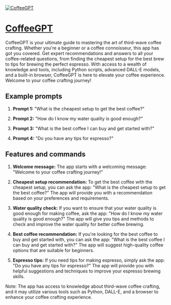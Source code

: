 [![CoffeeGPT](https://files.oaiusercontent.com/file-N5qmsQbrIIajJdYZNSJmC1Ph?se=2123-10-17T02%3A54%3A02Z&sp=r&sv=2021-08-06&sr=b&rscc=max-age%3D31536000%2C%20immutable&rscd=attachment%3B%20filename%3Dabec7d7f-980b-4ad8-b3fa-f19d2b9521a9.png&sig=shuVFoYP4JdGlhhM8WKk3Y84Kaf7V21dzngDyBCykzQ%3D)](https://chat.openai.com/g/g-gO6pm1sH0-coffeegpt)

# [CoffeeGPT](https://chat.openai.com/g/g-gO6pm1sH0-coffeegpt)

CoffeeGPT is your ultimate guide to mastering the art of third-wave coffee crafting. Whether you're a beginner or a coffee connoisseur, this app has got you covered. Get expert recommendations and answers to all your coffee-related questions, from finding the cheapest setup for the best brew to tips for brewing the perfect espresso. With access to a wealth of knowledge and tools, including Python scripts, advanced DALL-E models, and a built-in browser, CoffeeGPT is here to elevate your coffee experience. Welcome to your coffee crafting journey!

## Example prompts

1. **Prompt 1:** "What is the cheapest setup to get the best coffee?"

2. **Prompt 2:** "How do I know my water quality is good enough?"

3. **Prompt 3:** "What is the best coffee I can buy and get started with?"

4. **Prompt 4:** "Do you have any tips for espresso?"

## Features and commands

1. **Welcome message:** The app starts with a welcoming message: "Welcome to your coffee crafting journey!"

2. **Cheapest setup recommendation:** To get the best coffee with the cheapest setup, you can ask the app: "What is the cheapest setup to get the best coffee?" The app will provide you with a recommendation based on your preferences and requirements.

3. **Water quality check:** If you want to ensure that your water quality is good enough for making coffee, ask the app: "How do I know my water quality is good enough?" The app will give you tips and methods to check and improve the water quality for better coffee brewing.

4. **Best coffee recommendation:** If you're looking for the best coffee to buy and get started with, you can ask the app: "What is the best coffee I can buy and get started with?" The app will suggest high-quality coffee options that are suitable for beginners.

5. **Espresso tips:** If you need tips for making espresso, simply ask the app: "Do you have any tips for espresso?" The app will provide you with helpful suggestions and techniques to improve your espresso brewing skills.

Note: The app has access to knowledge about third-wave coffee crafting, and it may utilize various tools such as Python, DALL-E, and a browser to enhance your coffee crafting experience.
